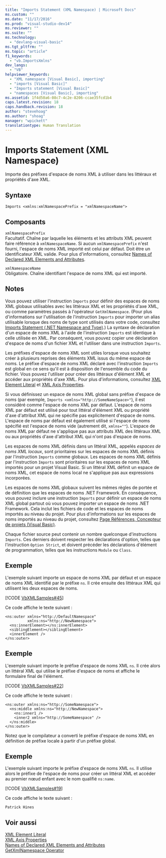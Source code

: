 ```yaml
---
title: "Imports Statement (XML Namespace) | Microsoft Docs"
ms.custom: ""
ms.date: "11/17/2016"
ms.prod: "visual-studio-dev14"
ms.reviewer: ""
ms.suite: ""
ms.technology: 
  - "devlang-visual-basic"
ms.tgt_pltfrm: ""
ms.topic: "article"
f1_keywords: 
  - "vb.ImportsXmlns"
dev_langs: 
  - "VB"
helpviewer_keywords: 
  - "XML namespace [Visual Basic], importing"
  - "imports [Visual Basic]"
  - "Imports statement [Visual Basic]"
  - "namespaces [Visual Basic], importing"
ms.assetid: 1f4d50a6-08c7-4c2e-8206-ccae35fcd1b4
caps.latest.revision: 18
caps.handback.revision: 18
author: "stevehoag"
ms.author: "shoag"
manager: "wpickett"
translationtype: Human Translation
---
```

# Imports Statement (XML Namespace)
Importe des préfixes d'espace de noms XML à utiliser dans les littéraux et propriétés d'axe XML.  
  
## Syntaxe  
  
```  
Imports <xmlns:xmlNamespacePrefix = "xmlNamespaceName">  
```  
  
## Composants  
 `xmlNamespacePrefix`  
 Facultatif.  Chaîne par laquelle les éléments et les attributs XML peuvent faire référence à `xmlNamespaceName`.  Si aucun `xmlNamespacePrefix` n'est fourni, l'espace de noms XML importé est celui par défaut.  Doit être un identificateur XML valide.  Pour plus d'informations, consultez [Names of Declared XML Elements and Attributes](../../../visual-basic/programming-guide/language-features/xml/names-of-declared-xml-elements-and-attributes.md).  
  
 `xmlNamespaceName`  
 Obligatoire.  Chaîne identifiant l'espace de noms XML qui est importé.  
  
## Notes  
 Vous pouvez utiliser l'instruction `Imports` pour définir des espaces de noms XML globaux utilisables avec les littéraux XML et les propriétés d'axe XML, ou comme paramètres passés à l'opérateur `GetXmlNamespace`.  \(Pour plus d'informations sur l'utilisation de l'instruction `Imports` pour importer un alias utilisable lorsque des noms de type sont utilisés dans votre code, consultez [Imports Statement \(.NET Namespace and Type\)](../../../visual-basic/language-reference/statements/imports-statement-net-namespace-and-type.md).\) La syntaxe de déclaration d'un espace de noms XML à l'aide de l'instruction `Imports` est identique à celle utilisée en XML.  Par conséquent, vous pouvez copier une déclaration d'espace de noms d'un fichier XML et l'utiliser dans une instruction `Imports`.  
  
 Les préfixes d'espace de noms XML sont utiles lorsque vous souhaitez créer à plusieurs reprises des éléments XML issus du même espace de noms.  Le préfixe d'espace de noms XML déclaré avec l'instruction `Imports` est global en ce sens qu'il est à disposition de l'ensemble du code du fichier.  Vous pouvez l'utiliser pour créer des littéraux d'élément XML et accéder aux propriétés d'axe XML.  Pour plus d'informations, consultez [XML Element Literal](../../../visual-basic/language-reference/xml-literals/xml-element-literal.md) et [XML Axis Properties](../../../visual-basic/language-reference/xml-axis/xml-axis-properties.md).  
  
 Si vous définissez un espace de noms XML global sans préfixe d'espace de noms \(par exemple, `Imports <xmlns="http://SomeNameSpace>"`\), il est considéré comme l'espace de noms XML par défaut.  L'espace de noms XML par défaut est utilisé pour tout littéral d'élément XML ou propriété d'axe d'attribut XML qui ne spécifie pas explicitement d'espace de noms.  L'espace de noms par défaut est également utilisé si l'espace de noms spécifié est l'espace de noms vide \(autrement dit, `xmlns=""`\).  L'espace de noms XML par défaut ne s'applique pas aux attributs XML des littéraux XML ou aux propriétés d'axe d'attribut XML qui n'ont pas d'espace de noms.  
  
 Les espaces de noms XML définis dans un littéral XML, appelés *espaces de noms XML locaux*, sont prioritaires sur les espaces de noms XML définis par l'instruction `Imports` comme globaux.  Les espaces de noms XML définis par l'instruction `Imports` sont prioritaires sur les espaces de noms XML importés pour un projet Visual Basic.  Si un littéral XML définit un espace de noms XML, cet espace de noms local ne s'applique pas aux expressions incorporées.  
  
 Les espaces de noms XML globaux suivent les mêmes règles de portée et de définition que les espaces de noms .NET Framework.  En conséquence, vous pouvez inclure une instruction `Imports` pour définir un espace de noms XML global partout où vous pouvez importer un espace de noms .NET Framework.  Cela inclut les fichiers de code et les espaces de noms importés au niveau du projet.  Pour plus d'informations sur les espaces de noms importés au niveau du projet, consultez [Page Références, Concepteur de projets \(Visual Basic\)](/visual-studio/ide/reference/references-page-project-designer-visual-basic).  
  
 Chaque fichier source peut contenir un nombre quelconque d'instructions `Imports`.  Ces derniers doivent respecter les déclarations d'option, telles que l'instruction `Option Strict`, et doivent précéder les déclarations d'élément de programmation, telles que les instructions `Module` ou `Class`.  
  
## Exemple  
 L'exemple suivant importe un espace de noms XML par défaut et un espace de noms XML identifié par le préfixe `ns`.  Il crée ensuite des littéraux XML qui utilisent les deux espaces de noms.  
  
 [!CODE [VbXMLSamples#45](../CodeSnippet/VS_Snippets_VBCSharp/VbXMLSamples#45)]  
  
 Ce code affiche le texte suivant :  
  
```  
<ns:outer xmlns="http://DefaultNamespace"   
          xmlns:ns="http://NewNamespace">  
  <ns:innerElement></ns:innerElement>  
  <siblingElement></siblingElement>  
  <innerElement />  
</ns:outer>  
```  
  
## Exemple  
 L'exemple suivant importe le préfixe d'espace de noms XML `ns`.  Il crée alors un littéral XML qui utilise le préfixe d'espace de noms et affiche le formulaire final de l'élément.  
  
 [!CODE [VbXMLSamples#22](../CodeSnippet/VS_Snippets_VBCSharp/VbXMLSamples#22)]  
  
 Ce code affiche le texte suivant :  
  
```  
<ns:outer xmlns:ns="http://SomeNamespace">  
  <ns:middle xmlns:ns="http://NewNamespace">  
    <ns:inner1 />  
    <inner2 xmlns="http://SomeNamespace" />  
  </ns:middle>  
</ns:outer>  
```  
  
 Notez que le compilateur a converti le préfixe d'espace de noms XML en définition de préfixe locale à partir d'un préfixe global.  
  
## Exemple  
 L'exemple suivant importe le préfixe d'espace de noms XML `ns`.  Il utilise alors le préfixe de l'espace de noms pour créer un littéral XML et accéder au premier nœud enfant avec le nom qualifié `ns:name`.  
  
 [!CODE [VbXMLSamples#19](../CodeSnippet/VS_Snippets_VBCSharp/VbXMLSamples#19)]  
  
 Ce code affiche le texte suivant :  
  
 `Patrick Hines`  
  
## Voir aussi  
 [XML Element Literal](../../../visual-basic/language-reference/xml-literals/xml-element-literal.md)   
 [XML Axis Properties](../../../visual-basic/language-reference/xml-axis/xml-axis-properties.md)   
 [Names of Declared XML Elements and Attributes](../../../visual-basic/programming-guide/language-features/xml/names-of-declared-xml-elements-and-attributes.md)   
 [GetXmlNamespace Operator](../../../visual-basic/language-reference/operators/getxmlnamespace-operator.md)